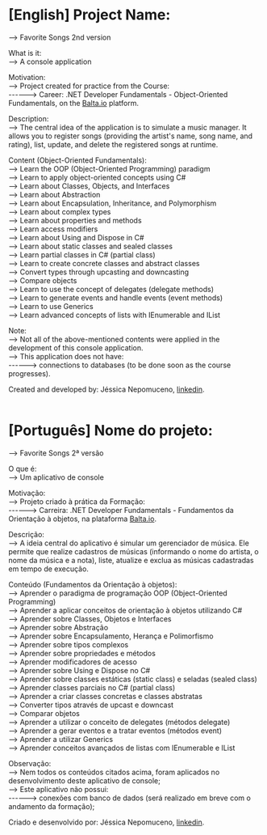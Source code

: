 # [English] Project Name:<br />
--> Favorite Songs 2nd version<br />

What is it:<br />
--> A console application<br />

Motivation:<br />
--> Project created for practice from the Course:<br />
------> Career: .NET Developer Fundamentals - Object-Oriented Fundamentals, on the [Balta.io] platform.<br />

Description:<br />
--> The central idea of the application is to simulate a music manager. It allows you to register songs (providing the artist's name, song name, and rating), list, update, and delete the registered songs at runtime.<br />

Content (Object-Oriented Fundamentals):<br />
--> Learn the OOP (Object-Oriented Programming) paradigm<br />
--> Learn to apply object-oriented concepts using C#<br />
--> Learn about Classes, Objects, and Interfaces<br />
--> Learn about Abstraction<br />
--> Learn about Encapsulation, Inheritance, and Polymorphism<br />
--> Learn about complex types<br />
--> Learn about properties and methods<br />
--> Learn access modifiers<br />
--> Learn about Using and Dispose in C#<br />
--> Learn about static classes and sealed classes<br />
--> Learn partial classes in C# (partial class)<br />
--> Learn to create concrete classes and abstract classes<br />
--> Convert types through upcasting and downcasting<br />
--> Compare objects<br />
--> Learn to use the concept of delegates (delegate methods)<br />
--> Learn to generate events and handle events (event methods)<br />
--> Learn to use Generics<br />
--> Learn advanced concepts of lists with IEnumerable and IList<br />

Note:<br />
--> Not all of the above-mentioned contents were applied in the development of this console application.<br />
--> This application does not have:<br />
------> connections to databases (to be done soon as the course progresses).<br />

Created and developed by: Jéssica Nepomuceno, [linkedin].
<br />
<br />
# [Português] Nome do projeto:<br />
--> Favorite Songs 2ª versão <br />

O que é:<br />
--> Um aplicativo de console<br />

Motivação:<br />
--> Projeto criado à prática da Formação:<br />
------> Carreira: .NET Developer Fundamentals - Fundamentos da Orientação à objetos, na plataforma [Balta.io].<br />    

Descrição:<br />
--> A ideia central do aplicativo é simular um gerenciador de música. Ele permite que realize cadastros de músicas (informando o nome do artista, o nome da música e a nota), liste, atualize e exclua as músicas cadastradas em tempo de execução.<br />

Conteúdo (Fundamentos da Orientação à objetos):<br />
--> Aprender o paradigma de programação OOP (Object-Oriented Programming)<br />
--> Aprender a aplicar conceitos de orientação à objetos utilizando C#<br />
--> Aprender sobre Classes, Objetos e Interfaces<br />
--> Aprender sobre Abstração<br />
--> Aprender sobre Encapsulamento, Herança e Polimorfismo<br />
--> Aprender sobre tipos complexos<br />
--> Aprender sobre propriedades e métodos<br />
--> Aprender modificadores de acesso<br />
--> Aprender sobre Using e Dispose no C#<br />
--> Aprender sobre classes estáticas (static class) e seladas (sealed class)<br />
--> Aprender classes parciais no C# (partial class)<br />
--> Aprender a criar classes concretas e classes abstratas<br />
--> Converter tipos através de upcast e downcast<br />
--> Comparar objetos<br />
--> Aprender a utilizar o conceito de delegates (métodos delegate)<br />
--> Aprender a gerar eventos e a tratar eventos (métodos event)<br />
--> Aprender a utilizar Generics<br />
--> Aprender conceitos avançados de listas com IEnumerable e IList<br />

Observação:<br />
--> Nem todos os conteúdos citados acima, foram aplicados no desenvolvimento deste aplicativo de console;<br />
--> Este aplicativo não possui:<br />
------> conexões com banco de dados (será realizado em breve com o andamento da formação);<br />

Criado e desenvolvido por: Jéssica Nepomuceno, [linkedin]. 

[Balta.io]: https://balta.io/carreiras/dotnet-fundamentals 
[linkedin]: https://www.linkedin.com/in/jessicanepomuceno/
